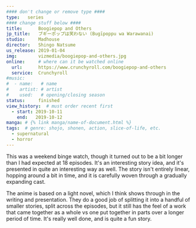 ```yaml
---
#### don't change or remove type ####
type:   series
#### change stuff below ####
title:      Boogiepop and Others
jp_title:   ブギーポップは笑わない (Bugīpoppu wa Warawanai)
studio:     Madhouse
director:   Shingo Natsume
us_release: 2019-01-04 
img:        vizmedia/boogiepop-and-others.jpg 
online:     # where can it be watched online
  url:      https://www.crunchyroll.com/boogiepop-and-others
  service:  Crunchyroll
#music:
#  - name:   # name
#    artist: # artist
#    used:   # opening/closing season
status:     finished
view_history:  # must order recent first
  - start: 2019-10-11 
    end:   2019-10-12
manga: # {% link manga/name-of-document.html %}
tags:  # genre: shojo, shonen, action, slice-of-life, etc.
  - supernatural
  - horror
---
```


This was a weekend binge watch, though it turned out to be a bit longer than I had expected at 18 episodes. It's an interesting story idea, and it's presented in quite an interesting way as well. The story isn't entirely linear, hopping around a bit in time, and it is carefully woven through a gradually expanding cast. 

The anime is based on a light novel, which I think shows through in the writing and presentation. They do a good job of splitting it into a handful of smaller stories, split across the episodes, but it still has the feel of a work that came together as a whole vs one put together in parts over a longer period of time. It's really well done, and is quite a fun story. 